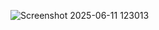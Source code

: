 ![Screenshot 2025-06-11 123013](https://github.com/user-attachments/assets/775ae6f1-bea3-4ed2-bcfe-94b97b5ab3d3)
